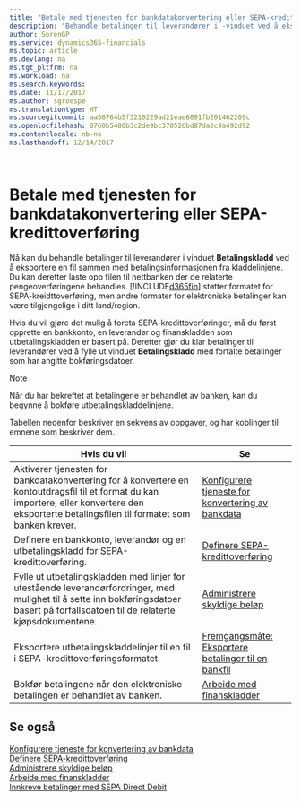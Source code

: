 ```yaml
---
title: "Betale med tjenesten for bankdatakonvertering eller SEPA-kredittoverføring | Microsoft-dokumentasjon"
description: "Behandle betalinger til leverandører i -vinduet ved å eksportere en fil sammen med betalingsinformasjonen fra kladdelinjene."
author: SorenGP
ms.service: dynamics365-financials
ms.topic: article
ms.devlang: na
ms.tgt_pltfrm: na
ms.workload: na
ms.search.keywords: 
ms.date: 11/17/2017
ms.author: sgroespe
ms.translationtype: HT
ms.sourcegitcommit: aa56764b5f3210229ad21eae6891fb201462209c
ms.openlocfilehash: 0760b5480b3c2de9bc370526bd87da2c9a492d92
ms.contentlocale: nb-no
ms.lasthandoff: 12/14/2017

---
```

# <a name="making-payments-with-bank-data-conversion-service-or-sepa-credit-transfer"></a>Betale med tjenesten for bankdatakonvertering eller SEPA-kredittoverføring
Nå kan du behandle betalinger til leverandører i vinduet **Betalingskladd** ved å eksportere en fil sammen med betalingsinformasjonen fra kladdelinjene. Du kan deretter laste opp filen til nettbanken der de relaterte pengeoverføringene behandles. [!INCLUDE[d365fin](includes/d365fin_md.md)] støtter formatet for SEPA-kreidttoverføring, men andre formater for elektroniske betalinger kan være tilgjengelige i ditt land/region.   

 Hvis du vil gjøre det mulig å foreta SEPA-kredittoverføringer, må du først opprette en bankkonto, en leverandør og finanskladden som utbetalingskladden er basert på. Deretter gjør du klar betalinger til leverandører ved å fylle ut vinduet **Betalingskladd** med forfalte betalinger som har angitte bokføringsdatoer.  

> [!NOTE]  
>  Når du har bekreftet at betalingene er behandlet av banken, kan du begynne å bokføre utbetalingskladdelinjene.  

 Tabellen nedenfor beskriver en sekvens av oppgaver, og har koblinger til emnene som beskriver dem.   

|**Hvis du vil**|**Se**|  
|------------|-------------|  
|Aktiverer tjenesten for bankdatakonvertering for å konvertere en kontoutdragsfil til et format du kan importere, eller konvertere den eksporterte betalingsfilen til formatet som banken krever.|[Konfigurere tjeneste for konvertering av bankdata](bank-how-setup-bank-statement-service.md)|  
|Definere en bankkonto, leverandør og en utbetalingskladd for SEPA-kredittoverføring.|[Definere SEPA-kredittoverføring](finance-how-to-set-up-sepa-credit-transfer.md)|  
|Fylle ut utbetalingskladden med linjer for utestående leverandørfordringer, med mulighet til å sette inn bokføringsdatoer basert på forfallsdatoen til de relaterte kjøpsdokumentene.|[Administrere skyldige beløp](payables-manage-payables.md)|  
|Eksportere utbetalingskladdelinjer til en fil i SEPA-kredittoverføringsformatet.|[Fremgangsmåte: Eksportere betalinger til en bankfil](payables-how-export-payments-bank-file.md)|  
|Bokfør betalingene når den elektroniske betalingen er behandlet av banken.|[Arbeide med finanskladder](ui-work-general-journals.md)|  

## <a name="see-also"></a>Se også  
[Konfigurere tjeneste for konvertering av bankdata](bank-how-setup-bank-statement-service.md)  
[Definere SEPA-kredittoverføring](finance-how-to-set-up-sepa-credit-transfer.md)  
[Administrere skyldige beløp](payables-manage-payables.md)   
[Arbeide med finanskladder](ui-work-general-journals.md)  
[Innkreve betalinger med SEPA Direct Debit](finance-collect-payments-with-sepa-direct-debit.md)   

